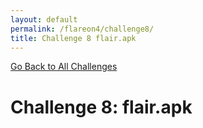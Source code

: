 ```yaml
---
layout: default
permalink: /flareon4/challenge8/
title: Challenge 8 flair.apk
---
```


[Go Back to All Challenges](https://securedorg.github.io/flareon4)

# Challenge 8: flair.apk #